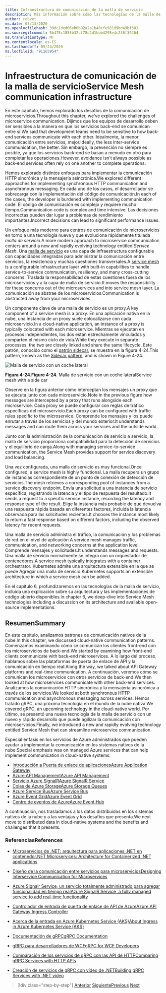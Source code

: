 ```yaml
---
title: Infraestructura de comunicación de la malla de servicio
description: Más información sobre cómo las tecnologías de la malla de servicio simplifican la comunicación de microservicios nativa en la nube
author: robvet
ms.date: 05/13/2020
ms.openlocfilehash: 39dc1ded06eb0b92a2a1b40cfe981d9bd49bf381
ms.sourcegitcommit: 5b475c1855b32cf78d2d1bbb4295e4c236f39464
ms.translationtype: MT
ms.contentlocale: es-ES
ms.lasthandoff: 09/24/2020
ms.locfileid: "91165954"
---
```

# <a name="service-mesh-communication-infrastructure"></a><span data-ttu-id="91cc1-103">Infraestructura de comunicación de la malla de servicio</span><span class="sxs-lookup"><span data-stu-id="91cc1-103">Service Mesh communication infrastructure</span></span>

<span data-ttu-id="91cc1-104">En este capítulo, hemos explorado los desafíos de la comunicación de microservicios.</span><span class="sxs-lookup"><span data-stu-id="91cc1-104">Throughout this chapter, we've explored the challenges of microservice communication.</span></span> <span data-ttu-id="91cc1-105">Dijimos que los equipos de desarrollo deben ser sensibles a la manera en que los servicios back-end se comunican entre sí.</span><span class="sxs-lookup"><span data-stu-id="91cc1-105">We said that development teams need to be sensitive to how back-end services communicate with each other.</span></span> <span data-ttu-id="91cc1-106">Idealmente, la menor comunicación entre servicios, mejor.</span><span class="sxs-lookup"><span data-stu-id="91cc1-106">Ideally, the less inter-service communication, the better.</span></span> <span data-ttu-id="91cc1-107">Sin embargo, la prevención no siempre es posible, ya que los servicios back-end se basan a menudo en otro para completar las operaciones.</span><span class="sxs-lookup"><span data-stu-id="91cc1-107">However, avoidance isn't always possible as back-end services often rely on one another to complete operations.</span></span>

<span data-ttu-id="91cc1-108">Hemos explorado distintos enfoques para implementar la comunicación HTTP sincrónica y la mensajería asincrónica.</span><span class="sxs-lookup"><span data-stu-id="91cc1-108">We explored different approaches for implementing synchronous HTTP communication and asynchronous messaging.</span></span> <span data-ttu-id="91cc1-109">En cada uno de los casos, el desarrollador se sobrecarga con la implementación del código de comunicación.</span><span class="sxs-lookup"><span data-stu-id="91cc1-109">In each of the cases, the developer is burdened with implementing communication code.</span></span> <span data-ttu-id="91cc1-110">El código de comunicación es complejo y requiere mucho tiempo.</span><span class="sxs-lookup"><span data-stu-id="91cc1-110">Communication code is complex and time intensive.</span></span> <span data-ttu-id="91cc1-111">Las decisiones incorrectas pueden dar lugar a problemas de rendimiento importantes.</span><span class="sxs-lookup"><span data-stu-id="91cc1-111">Incorrect decisions can lead to significant performance issues.</span></span>

<span data-ttu-id="91cc1-112">Un enfoque más moderno para centros de comunicación de microservicios en torno a una tecnología nueva y que evoluciona rápidamente titulada *malla de servicio*.</span><span class="sxs-lookup"><span data-stu-id="91cc1-112">A more modern approach to microservice communication centers around a new and rapidly evolving technology entitled *Service Mesh*.</span></span> <span data-ttu-id="91cc1-113">Una [malla de servicio](https://www.nginx.com/blog/what-is-a-service-mesh/) es una capa de infraestructura configurable con capacidades integradas para administrar la comunicación entre servicios, la resistencia y muchas cuestiones transversales.</span><span class="sxs-lookup"><span data-stu-id="91cc1-113">A [service mesh](https://www.nginx.com/blog/what-is-a-service-mesh/) is a configurable infrastructure layer with built-in capabilities to handle service-to-service communication, resiliency, and many cross-cutting concerns.</span></span> <span data-ttu-id="91cc1-114">Traslada la responsabilidad de estas cuestiones fuera de los microservicios y a la capa de malla de servicio.</span><span class="sxs-lookup"><span data-stu-id="91cc1-114">It moves the responsibility for these concerns out of the microservices and into service mesh layer.</span></span> <span data-ttu-id="91cc1-115">La comunicación se abstrae de los microservicios.</span><span class="sxs-lookup"><span data-stu-id="91cc1-115">Communication is abstracted away from your microservices.</span></span>

<span data-ttu-id="91cc1-116">Un componente clave de una malla de servicio es un proxy.</span><span class="sxs-lookup"><span data-stu-id="91cc1-116">A key component of a service mesh is a proxy.</span></span> <span data-ttu-id="91cc1-117">En una aplicación nativa en la nube, una instancia de un proxy suele colocalizarse con cada microservicio.</span><span class="sxs-lookup"><span data-stu-id="91cc1-117">In a cloud-native application, an instance of a proxy is typically colocated with each microservice.</span></span> <span data-ttu-id="91cc1-118">Mientras se ejecutan en procesos independientes, los dos están estrechamente vinculados y comparten el mismo ciclo de vida.</span><span class="sxs-lookup"><span data-stu-id="91cc1-118">While they execute in separate processes, the two are closely linked and share the same lifecycle.</span></span> <span data-ttu-id="91cc1-119">Este patrón, conocido como el [patrón sidecar](/azure/architecture/patterns/sidecar), se muestra en la figura 4-24.</span><span class="sxs-lookup"><span data-stu-id="91cc1-119">This pattern, known as the [Sidecar pattern](/azure/architecture/patterns/sidecar), and is shown in Figure 4-24.</span></span>

![Malla de servicio con un coche lateral](./media/service-mesh-with-side-car.png)

<span data-ttu-id="91cc1-121">**Figura 4-24**.</span><span class="sxs-lookup"><span data-stu-id="91cc1-121">**Figure 4-24**.</span></span> <span data-ttu-id="91cc1-122">Malla de servicio con un coche lateral</span><span class="sxs-lookup"><span data-stu-id="91cc1-122">Service mesh with a side car</span></span>

<span data-ttu-id="91cc1-123">Observe en la figura anterior cómo interceptan los mensajes un proxy que se ejecuta junto con cada microservicio.</span><span class="sxs-lookup"><span data-stu-id="91cc1-123">Note in the previous figure how messages are intercepted by a proxy that runs alongside each microservice.</span></span> <span data-ttu-id="91cc1-124">Cada proxy se puede configurar con reglas de tráfico específicas del microservicio.</span><span class="sxs-lookup"><span data-stu-id="91cc1-124">Each proxy can be configured with traffic rules specific to the microservice.</span></span> <span data-ttu-id="91cc1-125">Comprende los mensajes y los puede enrutar a través de los servicios y del mundo exterior.</span><span class="sxs-lookup"><span data-stu-id="91cc1-125">It understands messages and can route them across your services and the outside world.</span></span>

<span data-ttu-id="91cc1-126">Junto con la administración de la comunicación de servicio a servicio, la malla de servicio proporciona compatibilidad para la detección de servicios y el equilibrio de carga.</span><span class="sxs-lookup"><span data-stu-id="91cc1-126">Along with managing service-to-service communication, the Service Mesh provides support for service discovery and load balancing.</span></span>

<span data-ttu-id="91cc1-127">Una vez configurada, una malla de servicio es muy funcional.</span><span class="sxs-lookup"><span data-stu-id="91cc1-127">Once configured, a service mesh is highly functional.</span></span> <span data-ttu-id="91cc1-128">La malla recupera un grupo de instancias correspondiente de un punto de conexión de detección de servicios.</span><span class="sxs-lookup"><span data-stu-id="91cc1-128">The mesh retrieves a corresponding pool of instances from a service discovery endpoint.</span></span> <span data-ttu-id="91cc1-129">Envía una solicitud a una instancia de servicio específica, registrando la latencia y el tipo de respuesta del resultado.</span><span class="sxs-lookup"><span data-stu-id="91cc1-129">It sends a request to a specific service instance, recording the latency and response type of the result.</span></span> <span data-ttu-id="91cc1-130">Elige la instancia más probable de que devuelva una respuesta rápida basada en diferentes factores, incluida la latencia observada para las solicitudes recientes.</span><span class="sxs-lookup"><span data-stu-id="91cc1-130">It chooses the instance most likely to return a fast response based on different factors, including the observed latency for recent requests.</span></span>

<span data-ttu-id="91cc1-131">Una malla de servicio administra el tráfico, la comunicación y los problemas de red en el nivel de aplicación.</span><span class="sxs-lookup"><span data-stu-id="91cc1-131">A service mesh manages traffic, communication, and networking concerns at the application level.</span></span> <span data-ttu-id="91cc1-132">Comprende mensajes y solicitudes.</span><span class="sxs-lookup"><span data-stu-id="91cc1-132">It understands messages and requests.</span></span> <span data-ttu-id="91cc1-133">Una malla de servicio normalmente se integra con un orquestador de contenedores.</span><span class="sxs-lookup"><span data-stu-id="91cc1-133">A service mesh typically integrates with a container orchestrator.</span></span> <span data-ttu-id="91cc1-134">Kubernetes admite una arquitectura extensible en la que se puede Agregar una malla de servicio.</span><span class="sxs-lookup"><span data-stu-id="91cc1-134">Kubernetes supports an extensible architecture in which a service mesh can be added.</span></span>

<span data-ttu-id="91cc1-135">En el capítulo 6, profundizaremos en las tecnologías de la malla de servicio, incluida una explicación sobre su arquitectura y las implementaciones de código abierto disponibles.</span><span class="sxs-lookup"><span data-stu-id="91cc1-135">In chapter 6, we deep-dive into Service Mesh technologies including a discussion on its architecture and available open-source implementations.</span></span>

## <a name="summary"></a><span data-ttu-id="91cc1-136">Resumen</span><span class="sxs-lookup"><span data-stu-id="91cc1-136">Summary</span></span>

<span data-ttu-id="91cc1-137">En este capítulo, analizamos patrones de comunicación nativos de la nube.</span><span class="sxs-lookup"><span data-stu-id="91cc1-137">In this chapter, we discussed cloud-native communication patterns.</span></span> <span data-ttu-id="91cc1-138">Comenzamos examinando cómo se comunican los clientes front-end con los microservicios de back-end.</span><span class="sxs-lookup"><span data-stu-id="91cc1-138">We started by examining how front-end clients communicate with back-end microservices.</span></span> <span data-ttu-id="91cc1-139">A lo largo del proceso, hablamos sobre las plataformas de puerta de enlace de API y la comunicación en tiempo real.</span><span class="sxs-lookup"><span data-stu-id="91cc1-139">Along the way, we talked about API Gateway platforms and real-time communication.</span></span> <span data-ttu-id="91cc1-140">A continuación, veremos cómo se comunican los microservicios con otros servicios de back-end.</span><span class="sxs-lookup"><span data-stu-id="91cc1-140">We then looked at how microservices communicate with other back-end services.</span></span> <span data-ttu-id="91cc1-141">Analizamos la comunicación HTTP sincrónica y la mensajería asincrónica a través de los servicios.</span><span class="sxs-lookup"><span data-stu-id="91cc1-141">We looked at both synchronous HTTP communication and asynchronous messaging across services.</span></span> <span data-ttu-id="91cc1-142">Hemos tratado gRPC, una próxima tecnología en el mundo de la nube nativa.</span><span class="sxs-lookup"><span data-stu-id="91cc1-142">We covered gRPC, an upcoming technology in the cloud-native world.</span></span> <span data-ttu-id="91cc1-143">Por último, se presentó una nueva tecnología de la malla de servicio con un nuevo y rápido desarrollo que puede agilizar la comunicación con microservicios.</span><span class="sxs-lookup"><span data-stu-id="91cc1-143">Finally, we introduced a new and rapidly evolving technology entitled Service Mesh that can streamline microservice communication.</span></span>

<span data-ttu-id="91cc1-144">Especial énfasis en los servicios de Azure administrados que pueden ayudar a implementar la comunicación en los sistemas nativos de la nube:</span><span class="sxs-lookup"><span data-stu-id="91cc1-144">Special emphasis was on managed Azure services that can help implement communication in cloud-native systems:</span></span>

- [<span data-ttu-id="91cc1-145">Introducción a Puerta de enlace de aplicaciones</span><span class="sxs-lookup"><span data-stu-id="91cc1-145">Azure Application Gateway</span></span>](/azure/application-gateway/overview)
- [<span data-ttu-id="91cc1-146">Azure API Management</span><span class="sxs-lookup"><span data-stu-id="91cc1-146">Azure API Management</span></span>](https://azure.microsoft.com/services/api-management/)
- [<span data-ttu-id="91cc1-147">Servicio Azure SignalR</span><span class="sxs-lookup"><span data-stu-id="91cc1-147">Azure SignalR Service</span></span>](https://azure.microsoft.com/services/signalr-service/)
- [<span data-ttu-id="91cc1-148">Colas de Azure Storage</span><span class="sxs-lookup"><span data-stu-id="91cc1-148">Azure Storage Queues</span></span>](/azure/storage/queues/storage-queues-introduction)
- [<span data-ttu-id="91cc1-149">Azure Service Bus</span><span class="sxs-lookup"><span data-stu-id="91cc1-149">Azure Service Bus</span></span>](/azure/service-bus-messaging/service-bus-messaging-overview)
- [<span data-ttu-id="91cc1-150">Azure Event Grid</span><span class="sxs-lookup"><span data-stu-id="91cc1-150">Azure Event Grid</span></span>](/azure/event-grid/overview)
- [<span data-ttu-id="91cc1-151">Centro de eventos de Azure</span><span class="sxs-lookup"><span data-stu-id="91cc1-151">Azure Event Hub</span></span>](https://azure.microsoft.com/services/event-hubs/)

<span data-ttu-id="91cc1-152">A continuación, nos trasladamos a los datos distribuidos en los sistemas nativos de la nube y a las ventajas y los desafíos que presenta.</span><span class="sxs-lookup"><span data-stu-id="91cc1-152">We next move to distributed data in cloud-native systems and the benefits and challenges that it presents.</span></span>

### <a name="references"></a><span data-ttu-id="91cc1-153">Referencias</span><span class="sxs-lookup"><span data-stu-id="91cc1-153">References</span></span>

- [<span data-ttu-id="91cc1-154">Microservicios de .NET: arquitectura para aplicaciones .NET en contenedor</span><span class="sxs-lookup"><span data-stu-id="91cc1-154">.NET Microservices: Architecture for Containerized .NET applications</span></span>](https://dotnet.microsoft.com/download/thank-you/microservices-architecture-ebook)

- [<span data-ttu-id="91cc1-155">Diseño de la comunicación entre servicios para microservicios</span><span class="sxs-lookup"><span data-stu-id="91cc1-155">Designing Interservice Communication for Microservices</span></span>](/azure/architecture/microservices/design/interservice-communication)

- [<span data-ttu-id="91cc1-156">Azure Signalr Service, un servicio totalmente administrado para agregar funcionalidad en tiempo real</span><span class="sxs-lookup"><span data-stu-id="91cc1-156">Azure SignalR Service, a fully managed service to add real-time functionality</span></span>](https://azure.microsoft.com/blog/azure-signalr-service-a-fully-managed-service-to-add-real-time-functionality/)

- [<span data-ttu-id="91cc1-157">Controlador de entrada de puerta de enlace de API de Azure</span><span class="sxs-lookup"><span data-stu-id="91cc1-157">Azure API Gateway Ingress Controller</span></span>](https://azure.github.io/application-gateway-kubernetes-ingress/)

- [<span data-ttu-id="91cc1-158">Acerca de la entrada en Azure Kubernetes Service (AKS)</span><span class="sxs-lookup"><span data-stu-id="91cc1-158">About Ingress in Azure Kubernetes Service (AKS)</span></span>](https://vincentlauzon.com/2018/10/10/about-ingress-in-azure-kubernetes-service-aks/)

- [<span data-ttu-id="91cc1-159">Documentación de gRPC</span><span class="sxs-lookup"><span data-stu-id="91cc1-159">gRPC Documentation</span></span>](https://grpc.io/docs/guides/)

- [<span data-ttu-id="91cc1-160">gRPC para desarrolladores de WCF</span><span class="sxs-lookup"><span data-stu-id="91cc1-160">gRPC for WCF Developers</span></span>](../grpc-for-wcf-developers/index.md)

- [<span data-ttu-id="91cc1-161">Comparación de los servicios de gRPC con las API de HTTP</span><span class="sxs-lookup"><span data-stu-id="91cc1-161">Comparing gRPC Services with HTTP APIs</span></span>](/aspnet/core/grpc/comparison?view=aspnetcore-3.0)

- [<span data-ttu-id="91cc1-162">Creación de servicios de gRPC con vídeo de .NET</span><span class="sxs-lookup"><span data-stu-id="91cc1-162">Building gRPC Services with .NET video</span></span>](https://channel9.msdn.com/Shows/The-Cloud-Native-Show/Building-Microservices-with-gRPC-and-NET)

>[!div class="step-by-step"]
><span data-ttu-id="91cc1-163">[Anterior](grpc.md)
>[Siguiente](distributed-data.md)</span><span class="sxs-lookup"><span data-stu-id="91cc1-163">[Previous](grpc.md)
[Next](distributed-data.md)</span></span>
